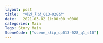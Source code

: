 ```yaml
---
layout: post
title:  "메인_회상_013~028장"
date:   2021-03-02 10:00:00 +0000
categories: Main
Tags: Story Main
SceneCode: ["scene_skip_cp013-028_q1_s10"]
---
```

